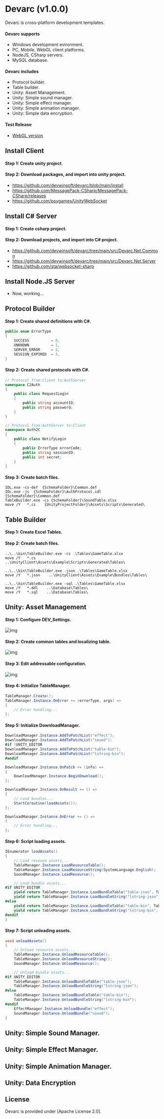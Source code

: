 # Devarc (v1.0.0)
Devarc is cross-platform development templates.

#### Devarc supports ####
- Windows development evironment.
- PC, Mobile, WebGL client platforms.
- NodeJS, CSharp servers.
- MySQL database.

#### Devarc includes ####
- Protocol builder.
- Table builder.
- Unity: Asset Management.
- Unity: Simple sound manager.
- Unity: Simple effect manager.
- Unity: Simple animation manager.
- Unity: Simple data encryption.

#### Test Release ####
- [WebGL version](http://ec2-52-78-42-13.ap-northeast-2.compute.amazonaws.com/x/index.html)


## Install Client ##
#### Step 1: Create unity project. ####
#### Step 2: Download packages, and import into unity project. ####
  * https://github.com/devwinsoft/devarc/blob/main/install
  * https://github.com/MessagePack-CSharp/MessagePack-CSharp/releases
  * https://github.com/psygames/UnityWebSocket
    

## Install C# Server ##
#### Step 1: Create csharp project. ####
#### Step 2: Download projects, and import into C# project. ####
  * https://github.com/devwinsoft/devarc/tree/main/src/Devarc.Net.Common
  * https://github.com/devwinsoft/devarc/tree/main/src/Devarc.Net.Server
  * https://github.com/sta/websocket-sharp

## Install Node.JS Server ##
  * Now, working...
## Protocol Builder ##
#### Step 1: Create shared definitions with C#. ####
```csharp
public enum ErrorType
{
    SUCCESS          = 0,
    UNKNOWN          = 1,
    SERVER_ERROR     = 2,
    SESSION_EXPIRED  = 3,
}
```
#### Step 2: Create shared protocols with C#. ####
```csharp
// Protocol from:Client to:AuthServer
namespace C2Auth
{
    public class RequestLogin
    {
        public string accountID;
        public string password;
    }
}

// Protocol from:AuthServer to:Client
namespace Auth2C
{
    public class NotifyLogin
    {
        public ErrorType errorCode;
        public string sessionID;
        public int secret;
    }
}
```
#### Step 3: Create batch files. ####
```
IDL.exe -cs-def  {SchemaFolder}\Common.def
IDL.exe -js  {SchemaFolder}\AuthProtocol.idl  {SchemaFolder}\Common.def
TableBuilder.exe -cs {SchemaFolder}\SoundTable.xlsx
move /Y   *.cs    {UnityProjectFolder}\Assets\Scripts\Generated\
```

## Table Builder ##

#### Step 1: Create Excel Tables. ####

#### Step 2: Create batch files. ####
```
..\..\bin\TableBuilder.exe -cs .\Tables\GameTable.xlsx
move /Y   *.cs    ..\UnityClient\Assets\Example\Scripts\Generated\Tables\

..\..\bin\TableBuilder.exe -json .\Tables\GameTable.xlsx
move /Y   *.json    ..\UnityClient\Assets\Example\Bundles\Tables\

..\..\bin\TableBuilder.exe -sql .\Tables\GameTable.xlsx
move /Y   *.ddl    ..\Database\Tables\
move /Y   *.sql    ..\Database\Tables\
```

## Unity: Asset Management ##

#### Step 1: Configure DEV_Settings. ####
![img](screenshot/example_settings.png)

#### Step 2: Create common tables and localizing table. ####
![img](screenshot/example_lstring.png)

#### Step 3: Edit addressable configuration. ####
![img](screenshot/example_addressable.png)

#### Step 4: Initialize TableManager. ####
```csharp
TableManager.Create();
TableManager.Instance.OnError += (errorType, args) =>
{
    // Error handling...
};
```

#### Step 5: Initialize DownloadManager. ####
```csharp
DownloadManager.Instance.AddToPatchList("effect");
DownloadManager.Instance.AddToPatchList("sound");
#if !UNITY_EDITOR
DownloadManager.Instance.AddToPatchList("table-bin");
DownloadManager.Instance.AddToPatchList("lstring-bin");
#endif

DownloadManager.Instance.OnPatch += (info) =>
{
    DownloadManager.Instance.BeginDownload();
};

DownloadManager.Instance.OnResult += () =>
{
    // Load bundles...
    StartCoroutine(loadAssets());
};

DownloadManager.Instance.OnError += () =>
{
    // Error handling...
};
```

#### Step 6: Script loading assets. ####
```csharp
IEnumerator loadAssets()
{
    // Load resouce assets...
    TableManager.Instance.LoadResourceTable();
    TableManager.Instance.LoadResourceString(SystemLanguage.English);
    SoundManager.Instance.LoadResource();

    // Load bundle assets...
#if UNITY_EDITOR
    yield return TableManager.Instance.LoadBundleTable("table-json", TableFormatType.JSON);
    yield return TableManager.Instance.LoadBundleString("lstring-json", TableFormatType.JSON, SystemLanguage.English);
#else
    yield return TableManager.Instance.LoadBundleTable("table-bin", TableFormatType.BIN);
    yield return TableManager.Instance.LoadBundleString("lstring-bin", TableFormatType.JSON, SystemLanguage.English);
#endif
}
```
#### Step 7: Script unloading assets. ####
```csharp
void unloadAssets()
{
    // Unload resource assets...
    TableManager.Instance.UnloadResourceTable();
    TableManager.Instance.UnloadResourceString();
    SoundManager.Instance.UnloadResource();

    // Unload bundle assets...
#if UNITY_EDITOR
    TableManager.Instance.UnloadBundleTable("table-json");
    TableManager.Instance.UnloadBundleString("lstring-json");
#else
    TableManager.Instance.UnloadBundleTable("table-bin");
    TableManager.Instance.UnloadBundleString("lstring-bin");
#endif
    EffectManager.Instance.UnloadBundle("effect");
    SoundManager.Instance.UnloadBundle("sound");
}
```

## Unity: Simple Sound Manager. ##
  
## Unity: Simple Effect Manager. ##

## Unity: Simple Animation Manager. ##

## Unity: Data Encryption ##

## License ##

Devarc is provided under [Apache License 2.0].


